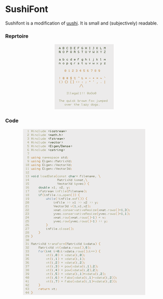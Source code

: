 # SushiFont

Sushifont is a modification of
[uushi](https://github.com/phallus/fonts). It is small and
(subjectively) readable.

### Reprtoire

<p align='center'>
<img src="repertoire.png" />
</p> 

### Code

<p align='center'>
<img src="code.png" />
</p> 
